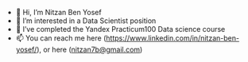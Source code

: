 - 👋 Hi, I’m Nitzan Ben Yosef
- 👀 I’m interested in a Data Scientist position
- 🌱 I’ve completed the Yandex Practicum100 Data science course
- 📫 You can reach me here (https://www.linkedin.com/in/nitzan-ben-yosef/), or here (nitzan7b@gmail.com)

<!---
NitzanBY/NitzanBY is a ✨ special ✨ repository because its `README.md` (this file) appears on your GitHub profile.
You can click the Preview link to take a look at your changes.
--->
